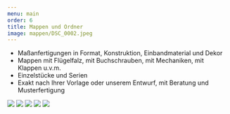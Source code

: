 ```yaml
---
menu: main
order: 6
title: Mappen und Ordner
image: mappen/DSC_0002.jpeg
---
```

- Maßanfertigungen in Format, Konstruktion, Einbandmaterial und Dekor
- Mappen mit Flügelfalz, mit Buchschrauben, mit Mechaniken, mit Klappen u.v.m.
- Einzelstücke und Serien
- Exakt nach Ihrer Vorlage oder unserem Entwurf, mit Beratung und Musterfertigung

![](mappen/IMG_4250.jpeg)
![](mappen/IMG_4265.jpeg)
![](mappen/IMG_4237.jpeg)
![](mappen/IMG_4592.jpeg)
![](mappen/IMG_4586.jpeg)